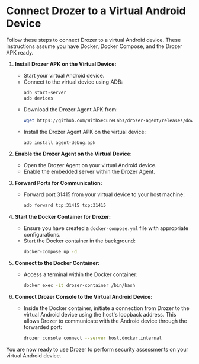 # Connect Drozer to a Virtual Android Device

Follow these steps to connect Drozer to a virtual Android device. These instructions assume you have Docker, Docker Compose, and the Drozer APK ready.

1. **Install Drozer APK on the Virtual Device:**
   - Start your virtual Android device.
   - Connect to the virtual device using ADB:
     ```bash
     adb start-server
     adb devices
     ```
   - Download the Drozer Agent APK from:
     ```bash
     wget https://github.com/WithSecureLabs/drozer-agent/releases/download/2.5.2/agent-debug.apk
     ```
   - Install the Drozer Agent APK on the virtual device:
     ```bash
     adb install agent-debug.apk
     ```

2. **Enable the Drozer Agent on the Virtual Device:**
   - Open the Drozer Agent on your virtual Android device.
   - Enable the embedded server within the Drozer Agent.

3. **Forward Ports for Communication:**
   - Forward port 31415 from your virtual device to your host machine:
     ```bash
     adb forward tcp:31415 tcp:31415
     ```

4. **Start the Docker Container for Drozer:**
   - Ensure you have created a `docker-compose.yml` file with appropriate configurations.
   - Start the Docker container in the background:
     ```bash
     docker-compose up -d
     ```

5. **Connect to the Docker Container:**
   - Access a terminal within the Docker container:
     ```bash
     docker exec -it drozer-container /bin/bash
     ```

6. **Connect Drozer Console to the Virtual Android Device:**
   - Inside the Docker container, initiate a connection from Drozer to the virtual Android device using the host's loopback address. This allows Drozer to communicate with the Android device through the forwarded port:
     ```bash
     drozer console connect --server host.docker.internal
     ```

You are now ready to use Drozer to perform security assessments on your virtual Android device. 
